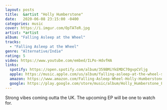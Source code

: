 ```yaml
---
layout: posts
title:  &artist "Holly Humberstone"
date:   2020-06-08 23:15:00 -0400
categories: music
cover: https://i.imgur.com/OpTATeR.jpg
artist: *artist
album: "Falling Asleep at the Wheel"
tracks:
  - "Falling Asleep at the Wheel"
genre: "Alternative/Indie"
rating: 5
video: https://www.youtube.com/embed/ILPo-HdvfHA
links:
  spotify: https://open.spotify.com/album/359BMiYkEMDC70gvpCVljg
  apple: https://music.apple.com/us/album/falling-asleep-at-the-wheel-single/1500487831
  amazon: https://www.amazon.com/Falling-Asleep-Wheel-Holly-Humberstone/dp/B0855MPB2Y
  google: https://play.google.com/store/music/album/Holly_Humberstone_Falling_Asleep_At_The_Wheel?id=Bfvgsavjhxkuotl6yccn77lcimu
---
```


Strong vibes coming outta the UK.  The upcoming EP will be one to watch for.
